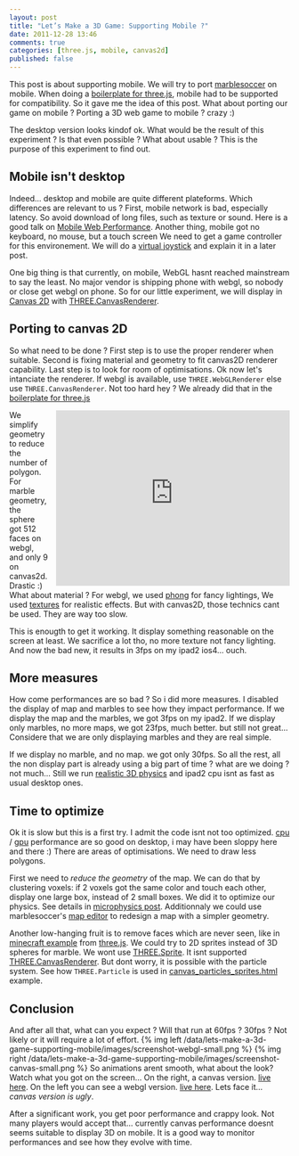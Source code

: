 ```yaml
---
layout: post
title: "Let’s Make a 3D Game: Supporting Mobile ?"
date: 2011-12-28 13:46
comments: true
categories: [three.js, mobile, canvas2d]
published: false
---
```


This post is about supporting mobile.
We will try to port [marblesoccer](http://marblesoccer.com) on mobile.
When doing a
[boilerplate for three.js](http://127.0.0.1:8000/blog/2011/12/20/boilerplate-for-three-js/),
mobile had to be supported for compatibility.
So it gave me the idea of this post.
What about porting our game on mobile ?
Porting a 3D web game to mobile ? crazy :)

The desktop version looks kindof ok.
What would be the result of this experiment ?
Is that even possible ?
What about usable ?
This is the purpose of this experiment to find out.

## Mobile isn't desktop

Indeed... desktop and mobile are quite different plateforms.
Which differences are relevant to us ?
First, mobile network is bad, especially latency.
So avoid download of long files, such as texture or sound.
Here is a good talk on
[Mobile Web Performance](http://www.youtube.com/watch?v=L2YqfVNHQO4).
Another thing, mobile got no keyboard, no mouse, but a touch screen
We need to get a game controller for this environement.
We will do a [virtual joystick](http://www.youtube.com/watch?v=-sEJ4Lo0cm8)
and explain it in a later post.

One big thing is that currently, on mobile, WebGL hasnt reached mainstream to say the least.
No major vendor is shipping phone with webgl, so nobody or close get webgl on phone.
So for our little experiment, we will display in
[Canvas 2D](http://www.w3.org/TR/2010/WD-2dcontext-20100304/)
with
[THREE.CanvasRenderer](https://github.com/mrdoob/three.js/blob/master/src/renderers/CanvasRenderer.js).

## Porting to canvas 2D

So what need to be done ?
First step is to use the proper renderer when suitable.
Second is fixing material and geometry to fit canvas2D renderer capability.
Last step is to look for room of optimisations.
Ok now let's intanciate the renderer. If webgl is available, use
```THREE.WebGLRenderer```
else use
```THREE.CanvasRenderer```.
Not too hard hey ?
We already did that in the
[boilerplate for three.js](/blog/2011/12/20/boilerplate-for-three-js/)

<iframe src="http://marblesoccer.com?render=canvas&bypasslanding=1"
	webkitallowfullscreen mozallowfullscreen allowfullscreen 
	width="420" height="315" frameborder="0" style="float: right; margin-left: 1em;">
</iframe>


We simplify geometry to reduce the number of polygon.
For marble geometry, the sphere got 512 faces on webgl, and only 9 on canvas2d.
Drastic :)
What about material ? For webgl, we used 
[phong](http://en.wikipedia.org/wiki/Phong_shading)
for fancy lightings,
We used
[textures](http://en.wikipedia.org/wiki/Texture_mapping)
for realistic effects.
But with canvas2D, those technics cant be used.
They are way too slow.


This is enougth to get it working.
It display something reasonable on the screen at least.
We sacrifice a lot tho, no more texture not fancy lighting.
And now the bad new, it results in 3fps on my ipad2 ios4... ouch.

## More measures

How come performances are so bad ? So i did more measures.
I disabled the display of map and marbles to see how they impact performance. 
If we display the map and the marbles, we got 3fps on my ipad2.
If we display only marbles, no more maps, we got 23fps, much better.
but still not great... Considere that we are only displaying marbles and they are real simple.

If we display no marble, and no map. we got only 30fps. So all the rest, all the non display
part is already using a big part of time ? what are we doing ? not much...
Still we run
[realistic 3D physics](/blog/2011/10/17/lets-make-a-3d-game-microphysics-js/)
and ipad2 cpu isnt as fast as usual desktop ones.


## Time to optimize

Ok it is slow but this is a first try.
I admit the code isnt not too optimized.
[cpu](http://en.wikipedia.org/wiki/Central_processing_unit)
/
[gpu](http://en.wikipedia.org/wiki/Graphics_processing_unit)
performance are so good on desktop, i may have been sloppy here and there :)
There are areas of optimisations.
We need to draw less polygons.

First we need to *reduce the geometry* of the map.
We can do that by clustering voxels:
if 2 voxels got the same color and touch each other, display one large box, instead of 2 small boxes.
We did it to optimize our physics.
See details in [microphysics post](/blog/2011/10/17/lets-make-a-3d-game-microphysics-js/).
Additionnaly we could use marblesoccer's
[map editor](http://127.0.0.1:8000/blog/2011/09/14/lets-make-a-3D-game-map-editor/)
to redesign a map with a simpler geometry.

Another low-hanging fruit is to remove faces which are never seen, like in
[minecraft example](http://mrdoob.github.com/three.js/examples/webgl_geometry_minecraft_ao.html)
from
[three.js](https://github.com/mrdoob/three.js/).
We could try to 2D sprites instead of 3D spheres for marble.
We wont use
[THREE.Sprite](https://github.com/mrdoob/three.js/blob/master/src/objects/Sprite.js).
It isnt supported
[THREE.CanvasRenderer](https://github.com/mrdoob/three.js/blob/master/src/renderers/CanvasRenderer.js).
But dont worry, it is possible with the particle system.
See how ```THREE.Particle``` is used in
[canvas_particles_sprites.html](http://mrdoob.github.com/three.js/examples/canvas_particles_sprites.html)
example.

## Conclusion
And after all that, what can you expect ?
Will that run at 60fps ? 30fps ? Not likely or it will require a lot of effort.
{% img left /data/lets-make-a-3d-game-supporting-mobile/images/screenshot-webgl-small.png  %}
{% img right /data/lets-make-a-3d-game-supporting-mobile/images/screenshot-canvas-small.png  %}
So animations arent smooth, what about the look?
Watch what you got on the screen...
On the right, a canvas version. [live here](http://marblesoccer.com/?render=canvas).
On the left you can see a webgl version. [live here](http://marblesoccer.com).
Lets face it... *canvas version is ugly*.

After a significant work, you get poor performance and crappy look.
Not many players would accept that...
currently canvas performance doesnt seems suitable to display 3D on mobile.
It is a good way to monitor performances and see how they evolve with time.

